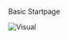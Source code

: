 Basic Startpage

![Visual](https://github.com/KIRKR101/Startpage/assets/104659112/8b618e02-619c-404f-805c-dffa95b2acb6)
